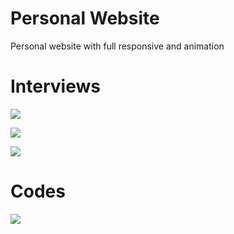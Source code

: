 <h1>Personal Website</h1>

<p>Personal website with  full responsive and animation</p>

<h1>Interviews</h1>

![](images/video1.gif)

![](images/video2.gif)

![](images/video3.gif)

<h1>Codes</h1>

![](images/codes.gif)